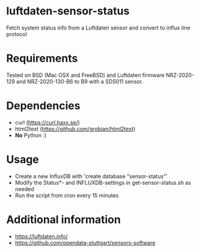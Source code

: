 # luftdaten-sensor-status
Fetch system status info from a Luftdaten sensor and convert to influx line protocol

# Requirements

Tested on BSD (Mac OSX and FreeBSD) and Luftdaten firmware NRZ-2020-129
and NRZ-2020-130-B6 to B9 with a SDS011 sensor.

# Dependencies

* curl (https://curl.haxx.se/)
* html2text (https://github.com/grobian/html2text)
* **No** Python :)

# Usage

* Create a new InfluxDB with 'create database "sensor-status"'
* Modify the Status\*- and INFLUXDB-settings in get-sensor-status.sh as needed
* Run the script from cron every 15 minutes

# Additional information

* https://luftdaten.info/
* https://github.com/opendata-stuttgart/sensors-software
